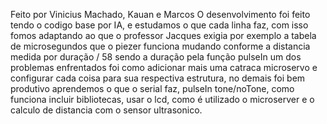 Feito por Vinicius Machado, Kauan e Marcos
O desenvolvimento foi feito tendo o codigo base por IA, e estudamos o que cada linha faz, com isso fomos adaptando ao que o professor Jacques exigia
por exemplo a tabela de microsegundos que o piezer funciona mudando conforme a distancia medida por duração / 58 sendo a duração pela função pulseIn
um dos problemas enfrentados foi como adicionar mais uma catraca microservo e configurar cada coisa para sua respectiva estrutura, no demais foi bem
produtivo aprendemos o que o serial faz, pulseIn tone/noTone, como funciona incluir bibliotecas, usar o lcd, como é utilizado o microserver e o 
calculo de distancia com o sensor ultrasonico.
